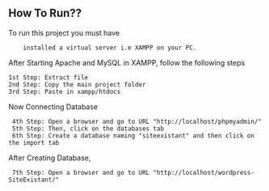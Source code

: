 ## How To Run??

To run this project you must have 

```
    installed a virtual server i.e XAMPP on your PC.
```

After Starting Apache and MySQL in XAMPP, follow the following steps

```
1st Step: Extract file
2nd Step: Copy the main project folder
3rd Step: Paste in xampp/htdocs
```
Now Connecting Database

```
 4th Step: Open a browser and go to URL "http://localhost/phpmyadmin/"
 5th Step: Then, click on the databases tab
 6th Step: Create a database naming "siteexistant" and then click on the import tab
```
After Creating Database,
```
 7th Step: Open a browser and go to URL "http://localhost/wordpress-SiteExistant/"
```
